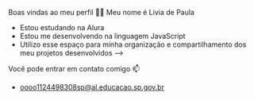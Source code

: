 Boas vindas ao meu perfil 💙💙
Meu nome é Livia de Paula

- Estou estudando na Alura
- Estou me desenvolvendo na linguagem JavaScript
- Utilizo esse espaço para minha organização e compartilhamento dos meu projetos desenvolvidos
-->

Você pode entrar em contato comigo 📫
- oooo1124498308sp@al.educacao.sp.gov.br
